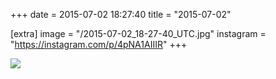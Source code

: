 +++
date = 2015-07-02 18:27:40
title = "2015-07-02"

[extra]
image = "/2015-07-02_18-27-40_UTC.jpg"
instagram = "https://instagram.com/p/4pNA1AIIIR"
+++

<img src="/2015-07-02_18-27-40_UTC.jpg" />
